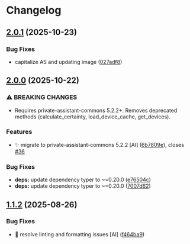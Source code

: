 # Changelog

## [2.0.1](https://github.com/stkr22/private-assistant-curtain-skill-py/compare/v2.0.0...v2.0.1) (2025-10-23)


### Bug Fixes

* capitalize AS and updating image ([027adf8](https://github.com/stkr22/private-assistant-curtain-skill-py/commit/027adf81fd19f0069cfa72552139b2d5d8284d23))

## [2.0.0](https://github.com/stkr22/private-assistant-curtain-skill-py/compare/v1.1.2...v2.0.0) (2025-10-22)


### ⚠ BREAKING CHANGES

* Requires private-assistant-commons 5.2.2+. Removes deprecated methods (calculate_certainty, load_device_cache, get_devices).

### Features

* :sparkles: migrate to private-assistant-commons 5.2.2 [AI] ([6b7809e](https://github.com/stkr22/private-assistant-curtain-skill-py/commit/6b7809e8c15bee408453cc70a476aaab9daabb66)), closes [#36](https://github.com/stkr22/private-assistant-curtain-skill-py/issues/36)


### Bug Fixes

* **deps:** update dependency typer to ~=0.20.0 ([e76504c](https://github.com/stkr22/private-assistant-curtain-skill-py/commit/e76504cb7c67b3812cd89581443e9db57a4a2d34))
* **deps:** update dependency typer to ~=0.20.0 ([7007d62](https://github.com/stkr22/private-assistant-curtain-skill-py/commit/7007d62c3941f80a08dbe37c9a237bf6405f8259))

## [1.1.2](https://github.com/stkr22/private-assistant-curtain-skill-py/compare/v1.1.1...v1.1.2) (2025-08-26)


### Bug Fixes

* 🐛 resolve linting and formatting issues [AI] ([f464ba9](https://github.com/stkr22/private-assistant-curtain-skill-py/commit/f464ba9bb56a5d91edb396407d3edaabfa15c3fe))
